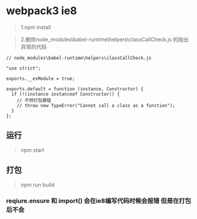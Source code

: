 # webpack3 ie8


> 1.npm install

> 2.删除node_modules\babel-runtime\helpers\classCallCheck.js 的抛出异常的代码

```
// node_modules\babel-runtime\helpers\classCallCheck.js

"use strict";

exports.__esModule = true;

exports.default = function (instance, Constructor) {
  if (!(instance instanceof Constructor)) {
    // 不然打包报错
    // throw new TypeError("Cannot call a class as a function");
  }
};

```

## 运行

> npm start

## 打包

> npm run build


### reqiure.ensure 和 import() 会在ie8编写代码时候会报错 但是在打包后不会



